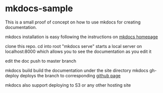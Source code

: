 # mkdocs-sample

This is a small proof of concept on how to use mkdocs for creating documentation.

mkdocs installation is easy following the instructions on [mkdocs homepage](https://www.mkdocs.org/)

clone this repo.
cd into root 
"mkdocs serve" starts a local server on localhost:8000 which allows you to see the documentation as you edit it

edit the doc
push to master branch

mkdocs build build the documentation under the site directory
mkdocs gh-deploy deploys the branch to corresponding [github page](https://alaincaron.github.io/mkdocs-sample/)

mkdocs also support deploying to S3 or any other hosting site


